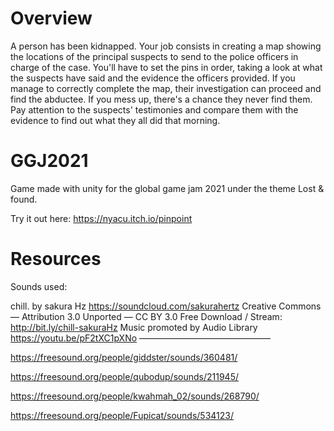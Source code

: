 # Overview

A person has been kidnapped. Your job consists in creating a map showing the locations of the principal suspects to send to the police officers in charge of the case. You'll have to set the pins in order, taking a look at what the suspects have said and the evidence the officers provided. If you manage to correctly complete the map, their investigation can proceed and find the abductee. If you mess up, there's a chance they never find them. Pay attention to the suspects' testimonies and compare them with the evidence to find out what they all did that morning.

# GGJ2021
Game made with unity for the global game jam 2021 under the theme Lost & found.

Try it out here: https://nyacu.itch.io/pinpoint

# Resources

Sounds used:

chill. by sakura Hz https://soundcloud.com/sakurahertz
Creative Commons — Attribution 3.0 Unported — CC BY 3.0 Free Download / Stream: http://bit.ly/chill-sakuraHz
Music promoted by Audio Library https://youtu.be/pF2tXC1pXNo
––––––––––––––––––––––––––––––

https://freesound.org/people/giddster/sounds/360481/

https://freesound.org/people/qubodup/sounds/211945/

https://freesound.org/people/kwahmah_02/sounds/268790/

https://freesound.org/people/Fupicat/sounds/534123/
